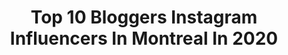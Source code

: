 ---
title: Top 10 Bloggers Instagram Influencers In Montreal In 2020
description: Identify the most popular Instagram accounts on inBeat.
platform: Instagram
profiles:
  - username: "cristinamonti"
    fullname: >-
      THE BOHO FLOW
    location: "Canada"
    followers: 87536
    engagement: 141
    commentsToLikes: 0.026569
    avatar: "https://scontent-lhr8-1.cdninstagram.com/v/t51.2885-19/s320x320/16464346_427078157688729_3167570047593873408_n.jpg?_nc_ht=scontent-lhr8-1.cdninstagram.com&_nc_ohc=DKGNIULw_rIAX-cr2zj&oh=224930794e554d466f47b9791fb9fec9&oe=5EBBA8FB"
    verified: false
    hashtags: "#stayhome"
  - username: "yulneveroamalone"
    fullname: >-
      JENNA & ANTHONY | TRAVEL 🌎
    location: "Canada"
    followers: 15148
    engagement: 976
    commentsToLikes: 0.128574
    avatar: "https://scontent-lht6-1.cdninstagram.com/v/t51.2885-19/s320x320/85090473_228064724895806_4697583779504455680_n.jpg?_nc_ht=scontent-lht6-1.cdninstagram.com&_nc_ohc=jG1xSHqRrGIAX--RcZp&oh=211ade131fea163c5bb95c54b3328a19&oe=5EBB42FE"
    verified: false
    hashtags: "#tinyhousenation, #natgeoyourshot, #earthcouples, #natgeoadventure"
  - username: "devine_beauty_by_t"
    fullname: >-
      𝒟𝑒𝓋𝒾𝓃𝑒𝐵𝑒𝒶𝓊𝓉𝓎𝐵𝓎𝒯
    location: "Canada"
    followers: 136504
    engagement: 26
    commentsToLikes: 0.062060
    avatar: "https://scontent-lhr8-1.cdninstagram.com/v/t51.2885-19/s320x320/71821807_526132014602218_5353623820466913280_n.jpg?_nc_ht=scontent-lhr8-1.cdninstagram.com&_nc_ohc=UoM1FqxMEUQAX9hZjSt&oh=6efe69e8881f92b715fca87706f8168d&oe=5EB95D29"
    verified: false
    hashtags: "#bloggersofinstagram, #stylevana, #bluehair, #queenofhearts"
  - username: "katiecung"
    fullname: >-
      KATIE CUNG
    location: "Canada"
    followers: 34335
    engagement: 661
    commentsToLikes: 0.029833
    avatar: "https://scontent-amt2-1.cdninstagram.com/v/t51.2885-19/s320x320/83507897_116808969720273_6385688497302274048_n.jpg?_nc_ht=scontent-amt2-1.cdninstagram.com&_nc_ohc=3iQ26iPJXEQAX_lj1Fc&oh=29aa81f33df33ba33c9b568c4701611c&oe=5EBC02C8"
    verified: false
    hashtags: "#parisianlife, #minimaliststyle, #vieparisienne, #minimalfashion"
  - username: "remidesgagne"
    fullname: >-
      Rémi Desgagné
    location: "Canada"
    followers: 91061
    engagement: 150
    commentsToLikes: 0.040194
    avatar: "https://scontent-lhr8-1.cdninstagram.com/v/t51.2885-19/s320x320/91622861_1015059735555912_8174973676702138368_n.jpg?_nc_ht=scontent-lhr8-1.cdninstagram.com&_nc_ohc=apCe1wZ3M7UAX_pBikU&oh=625de784d0f1015e7a8af933ddfdd0c2&oe=5EBB13AC"
    verified: false
    hashtags: "#iamgettinganhairtransplant, #neon, #oceaneyes, #stachelife"
  - username: "june.pilote"
    fullname: >-
      Henri-June Pilote
    location: "Canada"
    followers: 12746
    engagement: 634
    commentsToLikes: 0.030244
    avatar: "https://scontent-lga3-1.cdninstagram.com/v/t51.2885-19/s320x320/65427530_385057069021839_2482977132767084544_n.jpg?_nc_ht=scontent-lga3-1.cdninstagram.com&_nc_ohc=DJe5CWQuJ_MAX98tXOo&oh=1f9585a10332fa8db9a04d8f2db13373&oe=5EAFA649"
    verified: false
    hashtags: "#ocd, #comingout, #t4t, #ticriss"
  - username: "mtlpancakequeen"
    fullname: >-
      Pancake Queen
    location: "Canada"
    followers: 5521
    engagement: 598
    commentsToLikes: 0.374754
    avatar: "https://scontent-lhr8-1.cdninstagram.com/v/t51.2885-19/s320x320/56276673_587184478359066_3502463383695785984_n.jpg?_nc_ht=scontent-lhr8-1.cdninstagram.com&_nc_ohc=HcEefh82InkAX_N9N2A&oh=210f313340cf590b3bb805e685e4bf55&oe=5EB940E7"
    verified: false
    hashtags: "#foodstagram, #instafood, #bestboyfriend, #valentines"
  - username: "eliggarcia"
    fullname: >-
      Eli in the Walk•in ™
    location: "Canada"
    followers: 70111
    engagement: 83
    commentsToLikes: 0.058969
    avatar: "https://scontent-ams4-1.cdninstagram.com/v/t51.2885-19/s320x320/70283775_2459161184201752_5814446267702444032_n.jpg?_nc_ht=scontent-ams4-1.cdninstagram.com&_nc_ohc=X0Ss17ybmjgAX-HH5li&oh=5195e3c6ee7272352117d12ca27c80d0&oe=5EBA9CB4"
    verified: false
    hashtags: "#wearcanadaproud, #burberry, #sheingals, #liketkit"
  - username: "ladymarielle"
    fullname: >-
      Marielle Altenor
    location: "Canada"
    followers: 30220
    engagement: 190
    commentsToLikes: 0.128814
    avatar: "https://scontent-lhr8-1.cdninstagram.com/v/t51.2885-19/s320x320/70555837_409318349750147_7724946870283272192_n.jpg?_nc_ht=scontent-lhr8-1.cdninstagram.com&_nc_ohc=vymwTcfaXKsAX_jBbeQ&oh=0faa3c7f3df31d3df716eea056ce2d94&oe=5EBAB556"
    verified: false
    hashtags: "#homedecortips, #homedecorshabbychic, #neutralhome, #firstbornson"
  - username: "goldenbeauty_xo"
    fullname: >-
      Beauty Blogger ✨
    location: "Canada"
    followers: 2423
    engagement: 1072
    commentsToLikes: 0.236104
    avatar: "https://scontent-ssn1-1.cdninstagram.com/v/t51.2885-19/s320x320/87864022_2531470517067742_7506175967962857472_n.jpg?_nc_ht=scontent-ssn1-1.cdninstagram.com&_nc_ohc=TJnDW0C4HKAAX9O6llY&oh=507e624b0cccd8f3909e1ea9e04f071e&oe=5EA6B71A"
    verified: false
    hashtags: "#olehenriksenskincare, #gifted, #fourthray, #igskincare"
---